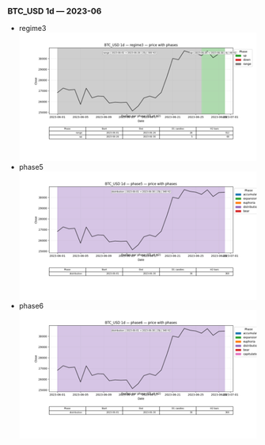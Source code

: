 ### BTC_USD 1d — 2023-06

- regime3
![BTC_USD_1d_regime3_2023-06_phase_price.png](outputs/fourier/phase_monthly/BTC_USD/1d/2023/2023-06/BTC_USD_1d_regime3_2023-06_phase_price.png)
- phase5
![BTC_USD_1d_phase5_2023-06_phase_price.png](outputs/fourier/phase_monthly/BTC_USD/1d/2023/2023-06/BTC_USD_1d_phase5_2023-06_phase_price.png)
- phase6
![BTC_USD_1d_phase6_2023-06_phase_price.png](outputs/fourier/phase_monthly/BTC_USD/1d/2023/2023-06/BTC_USD_1d_phase6_2023-06_phase_price.png)